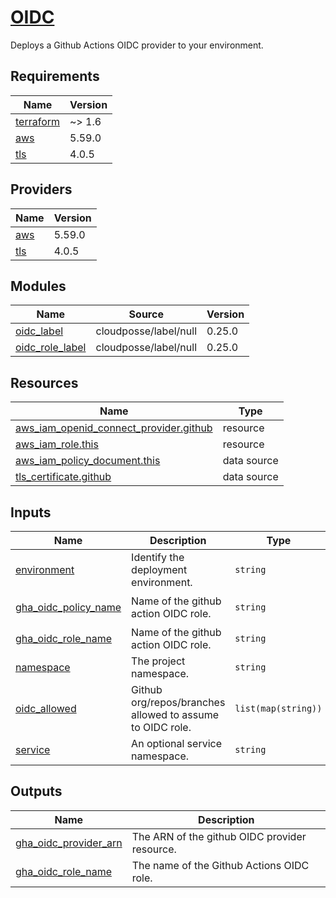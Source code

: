 # [OIDC](https://registry.terraform.io/modules/terraform-module/github-oidc-provider/aws/latest)

Deploys a Github Actions OIDC provider to your environment.

<!-- BEGIN_TF_DOCS -->
## Requirements

| Name | Version |
|------|---------|
| <a name="requirement_terraform"></a> [terraform](#requirement\_terraform) | ~> 1.6 |
| <a name="requirement_aws"></a> [aws](#requirement\_aws) | 5.59.0 |
| <a name="requirement_tls"></a> [tls](#requirement\_tls) | 4.0.5 |

## Providers

| Name | Version |
|------|---------|
| <a name="provider_aws"></a> [aws](#provider\_aws) | 5.59.0 |
| <a name="provider_tls"></a> [tls](#provider\_tls) | 4.0.5 |

## Modules

| Name | Source | Version |
|------|--------|---------|
| <a name="module_oidc_label"></a> [oidc\_label](#module\_oidc\_label) | cloudposse/label/null | 0.25.0 |
| <a name="module_oidc_role_label"></a> [oidc\_role\_label](#module\_oidc\_role\_label) | cloudposse/label/null | 0.25.0 |

## Resources

| Name | Type |
|------|------|
| [aws_iam_openid_connect_provider.github](https://registry.terraform.io/providers/hashicorp/aws/5.59.0/docs/resources/iam_openid_connect_provider) | resource |
| [aws_iam_role.this](https://registry.terraform.io/providers/hashicorp/aws/5.59.0/docs/resources/iam_role) | resource |
| [aws_iam_policy_document.this](https://registry.terraform.io/providers/hashicorp/aws/5.59.0/docs/data-sources/iam_policy_document) | data source |
| [tls_certificate.github](https://registry.terraform.io/providers/hashicorp/tls/4.0.5/docs/data-sources/certificate) | data source |

## Inputs

| Name | Description | Type | Default | Required |
|------|-------------|------|---------|:--------:|
| <a name="input_environment"></a> [environment](#input\_environment) | Identify the deployment environment. | `string` | n/a | yes |
| <a name="input_gha_oidc_policy_name"></a> [gha\_oidc\_policy\_name](#input\_gha\_oidc\_policy\_name) | Name of the github action OIDC role. | `string` | `"gha-oidc-policy"` | no |
| <a name="input_gha_oidc_role_name"></a> [gha\_oidc\_role\_name](#input\_gha\_oidc\_role\_name) | Name of the github action OIDC role. | `string` | n/a | yes |
| <a name="input_namespace"></a> [namespace](#input\_namespace) | The project namespace. | `string` | n/a | yes |
| <a name="input_oidc_allowed"></a> [oidc\_allowed](#input\_oidc\_allowed) | Github org/repos/branches allowed to assume to OIDC role. | `list(map(string))` | n/a | yes |
| <a name="input_service"></a> [service](#input\_service) | An optional service namespace. | `string` | `null` | no |

## Outputs

| Name | Description |
|------|-------------|
| <a name="output_gha_oidc_provider_arn"></a> [gha\_oidc\_provider\_arn](#output\_gha\_oidc\_provider\_arn) | The ARN of the github OIDC provider resource. |
| <a name="output_gha_oidc_role_name"></a> [gha\_oidc\_role\_name](#output\_gha\_oidc\_role\_name) | The name of the Github Actions OIDC role. |
<!-- END_TF_DOCS -->